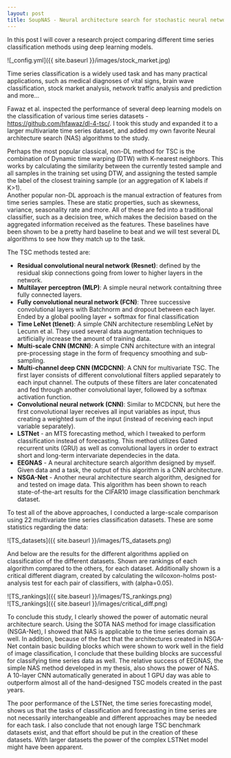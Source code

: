 ```yaml
---
layout: post
title: SoupNAS - Neural architecture search for stochastic neural networks
---
```


In this post I will cover a research project comparing different time series classification methods using deep learning models.

![_config.yml]({{ site.baseurl }}/images/stock_market.jpg)  

Time series classification is a widely used task and has many practical applications, such as medical diagnoses of vital signs, brain wave classification, stock market analysis, network traffic analysis and prediction and more...  
  
Fawaz et al. inspected the performance of several deep learning models on the classification of various time series datasets - <https://github.com/hfawaz/dl-4-tsc/>. I took this study and expanded it to a larger multivariate time series dataset, and added my own favorite Neural architecture search (NAS) algorithms to the study.  
  
Perhaps the most popular classical, non-DL method for TSC is the combination of Dynamic time warping (DTW) with K-nearest neighbors. This works by calculating the similarity between the currently tested sample and all samples in the training set using DTW, and assigning the tested sample the label of the closest training sample (or an aggregation of K labels if K>1).  
Another popular non-DL approach is the manual extraction of features from time series samples. These are static properties, such as skewness, variance, seasonality rate and more. All of these are fed into a traditional classifier, such as a decision tree, which makes the decision based on the aggregated information received as the features.
These baselines have been shown to be a pretty hard baseline to beat and we will test several DL algorithms to see how they match up to the task.  
  
The TSC methods tested are:  
  * **Residual convolutional neural network (Resnet)**: defined by the residual skip connections going from lower to higher layers in the network.
  * **Multilayer perceptron (MLP)**: A simple neural network contaitning three fully connected layers.
  * **Fully convolutional neural network (FCN)**: Three successive convolutional layers with Batchnorm and dropout between each layer. Ended by a global pooling layer + softmax for final classification
  * **Time LeNet (tlenet)**: A simple CNN architecture resembling LeNet by Lecunn et al. They used several data augmentation techniques to artificially increase the amount of training data.
  * **Multi-scale CNN (MCNN)**: A simple CNN architecture with an integral pre-processing stage in the form of frequency smoothing and sub-sampling.
  * **Multi-channel deep CNN (MCDCNN)**: A CNN for multivariate TSC. The first layer consists of different convolutional filters applied separately to each input channel. The outputs of these filters are later concatenated and fed through another convolutional layer, followed by a softmax activation function.
  * **Convolutional neural network (CNN)**: Similar to MCDCNN, but here the first convolutional layer receives all input variables as input, thus creating a weighted sum of the input (instead of receiving each input variable separately). 
  * **LSTNet** - an MTS forecasting method, which I tweaked to perform classification instead of forecasting. This method utilizes Gated recurrent units (GRU) as well as convolutional layers in order to extract short and long-term intervariate dependecies in the data.
  * **EEGNAS** - A neural architecture search algorithm designed by myself. Given data and a task, the output of this algorithm is a CNN architecture.
  * **NSGA-Net** - Another neural architecture search algorithm, designed for and tested on image data. This algorithm has been shown to reach state-of-the-art results for the CIFAR10 image classification benchmark dataset.  
   
To test all of the above approaches, I conducted a large-scale comparison using 22 multivariate time series classification datasets.  These are some statistics regarding the data:  

![TS_datasets]({{ site.baseurl }}/images/TS_datasets.png)  

And below are the results for the different algorithms applied on classification of the different datasets. Shown are rankings of each algorithm compared to the others, for each dataset. Additionally shown is a critical different diagram, created by calculating the wilcoxon-holms post-analysis test for each pair of classifiers, with \(alpha=0.05\).

![TS_rankings]({{ site.baseurl }}/images/TS_rankings.png)  
![TS_rankings]({{ site.baseurl }}/images/critical_diff.png)  
  
To conclude this study, I clearly showed the power of automatic neural architecture search. Using the SOTA NAS method for image classification (NSGA-Net), I showed that NAS is applicable to the time series domain as well. In addition, because of the fact that the architectures created in NSGA-Net contain basic building blocks which were shown to work well in the field of image classification, I conclude that these building blocks are successful for classifying time series data as well.
The relative success of EEGNAS, the simple NAS method developed in my thesis, also shows the power of NAS. A 10-layer CNN automatically generated in about 1 GPU day was able to outperform almost all of the hand-designed TSC models created in the past years.

The poor performance of the LSTNet, the time series forecasting model, shows us that the tasks of classification and forecasting in time series are not necessarily interchangeable and different approaches may be needed for each task. I also conclude that not enough large TSC benchmark datasets exist, and that effort should be put in the creation of these datasets. With larger datasets the power of the complex LSTNet model might have been apparent. 
